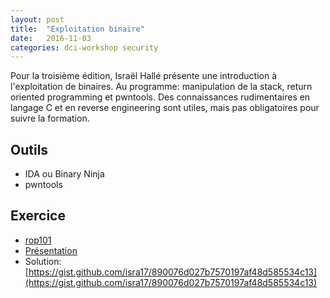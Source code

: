 ```yaml
---
layout: post
title:  "Exploitation binaire"
date:   2016-11-03
categories: dci-workshop security
---
```


Pour la troisième édition, Israël Hallé présente une introduction à l'exploitation de binaires. Au programme: manipulation de la stack, return oriented programming et pwntools. Des connaissances rudimentaires en langage C et en reverse engineering sont utiles, mais pas obligatoires pour suivre la formation.

## Outils
- IDA ou Binary Ninja
- pwntools

## Exercice

- [rop101](/dci-workshop/files/rop101)
- [Présentation](http://slides.com/israelhalle/exploitation_101-3#/)
- Solution: [https://gist.github.com/isra17/890076d027b7570197af48d585534c13](https://gist.github.com/isra17/890076d027b7570197af48d585534c13)
